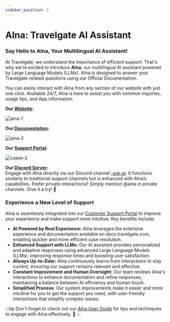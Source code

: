 ```yaml
---
sidebar_position: 3
---
```


# AIna: Travelgate AI Assistant

### Say Hello to AIna, Your Multilingual AI Assistant!

At Travelgate, we understand the importance of efficient support. That's why we're excited to introduce **AIna**, our multilingual AI assistant powered by Large Language Models (LLMs). AIna is designed to answer your Travelgate-related questions using our Official Documentation.

You can easily interact with AIna from any section of our website with just one click. Available 24/7, AIna is here to assist you with common inquiries, usage tips, and App information.

**Our [Website](https://app.travelgate.com/):**

![aina-1](https://storage.travelgate.com//kbase/aina-1.jpg)

**Our [Documentation](https://docs.travelgate.com/):**

![aina-2](https://storage.travelgate.com//kbase/aina-2.jpg)

**Our [Support Portal](/kb/tickets/travelgatex-tickets):**

![cases-2](https://storage.travelgate.com//kbase/cases-2.jpg)

**Our [Discord Server](/kb/getting-started-with-travelgate/travelgate-community/about-our-discord-server):**  
Engage with AIna directly via our Discord channel [-ask-ai](https://discord.com/channels/1121158946074402916/1245294813134458910). It functions similarly to traditional support channels but is enhanced with AIna’s capabilities. Prefer private interactions? Simply mention @aina in private channels. Give it a try! 🚀

### Experience a New Level of Support

AIna is seamlessly integrated into our [Customer Support Portal](/kb/tickets/guidelines-for-submitting-a-ticket-to-our-support-team/) to improve your experience and make support more intuitive. Key benefits include:

- **AI Powered by Real Experience:** AIna leverages the extensive experience and documentation available on docs.travelgate.com, enabling quicker and more efficient case resolution.
- **Enhanced Support with LLMs:** Our AI assistant provides personalized and adaptive responses using advanced Large Language Models (LLMs), improving response times and boosting user satisfaction.
- **Always Up-to-Date:** AIna continuously learns from interactions to stay current, ensuring our support remains relevant and effective.
- **Constant Improvement and Human Oversight:** Our team reviews AIna's interactions to enhance documentation and refine responses, maintaining a balance between AI efficiency and human touch.
- **Simplified Process:** Our system improvements make it easier and more intuitive for you to get the support you need, with user-friendly interactions that simplify complex issues.

:::tip
Don't forget to check out our [AIna User Guide](/kb/getting-started-with-travelgate/about-our-support/aina-guide) for tips and techniques to engage with AIna effectively. 🚀
:::

